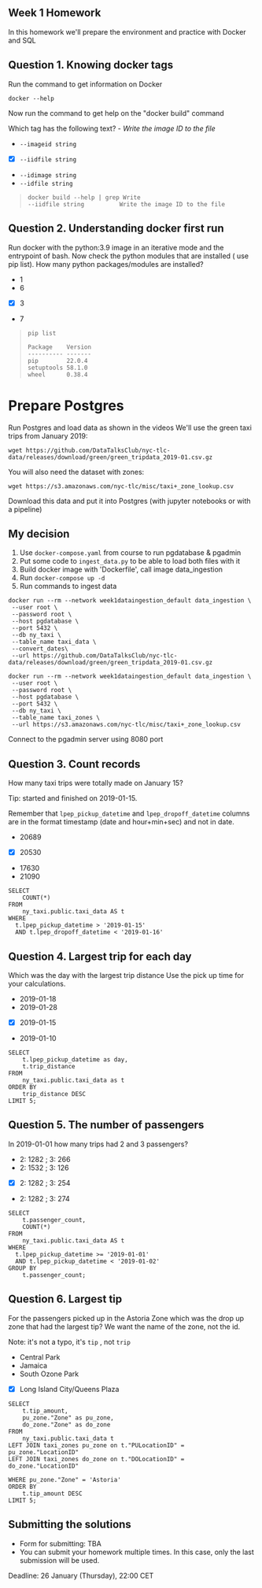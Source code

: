 ## Week 1 Homework

In this homework we'll prepare the environment 
and practice with Docker and SQL


## Question 1. Knowing docker tags

Run the command to get information on Docker 

```docker --help```

Now run the command to get help on the "docker build" command

Which tag has the following text? - *Write the image ID to the file* 

- `--imageid string`
- [x] `--iidfile string`
- `--idimage string`
- `--idfile string`

> `docker build --help | grep Write`  
> `--iidfile string          Write the image ID to the file`


## Question 2. Understanding docker first run 

Run docker with the python:3.9 image in an iterative mode and the entrypoint of bash.
Now check the python modules that are installed ( use pip list). 
How many python packages/modules are installed?

- 1
- 6
- [x] 3
- 7

> `pip list`
> ```
> Package    Version
> ---------- -------
> pip        22.0.4
> setuptools 58.1.0
> wheel      0.38.4
> ```

# Prepare Postgres

Run Postgres and load data as shown in the videos
We'll use the green taxi trips from January 2019:

```wget https://github.com/DataTalksClub/nyc-tlc-data/releases/download/green/green_tripdata_2019-01.csv.gz```

You will also need the dataset with zones:

```wget https://s3.amazonaws.com/nyc-tlc/misc/taxi+_zone_lookup.csv```

Download this data and put it into Postgres (with jupyter notebooks or with a pipeline)

## My decision
1. Use `docker-compose.yaml` from course to run pgdatabase & pgadmin
2. Put some code to `ingest_data.py` to be able to load both files with it
3. Build docker image with 'Dockerfile', call image data_ingestion
4. Run `docker-compose up -d`
5. Run commands to ingest data
```
docker run --rm --network week1dataingestion_default data_ingestion \
 --user root \
 --password root \
 --host pgdatabase \
 --port 5432 \
 --db ny_taxi \
 --table_name taxi_data \
 --convert_dates\
 --url https://github.com/DataTalksClub/nyc-tlc-data/releases/download/green/green_tripdata_2019-01.csv.gz
 
docker run --rm --network week1dataingestion_default data_ingestion \
 --user root \
 --password root \
 --host pgdatabase \
 --port 5432 \
 --db ny_taxi \
 --table_name taxi_zones \
 --url https://s3.amazonaws.com/nyc-tlc/misc/taxi+_zone_lookup.csv
```

Connect to the pgadmin server using 8080 port


## Question 3. Count records 

How many taxi trips were totally made on January 15?

Tip: started and finished on 2019-01-15. 

Remember that `lpep_pickup_datetime` and `lpep_dropoff_datetime` columns are in the format timestamp (date and hour+min+sec) and not in date.

- 20689
- [x] 20530
- 17630
- 21090

```postgresql
SELECT
    COUNT(*)
FROM
    ny_taxi.public.taxi_data AS t
WHERE
  t.lpep_pickup_datetime > '2019-01-15'
  AND t.lpep_dropoff_datetime < '2019-01-16'
```

## Question 4. Largest trip for each day

Which was the day with the largest trip distance
Use the pick up time for your calculations.

- 2019-01-18
- 2019-01-28
- [x] 2019-01-15
- 2019-01-10

```postgresql
SELECT
    t.lpep_pickup_datetime as day,
    t.trip_distance
FROM
    ny_taxi.public.taxi_data as t
ORDER BY
    trip_distance DESC
LIMIT 5;
```

## Question 5. The number of passengers

In 2019-01-01 how many trips had 2 and 3 passengers?
 
- 2: 1282 ; 3: 266
- 2: 1532 ; 3: 126
- [x] 2: 1282 ; 3: 254
- 2: 1282 ; 3: 274

```postgresql
SELECT
    t.passenger_count,
    COUNT(*)
FROM
    ny_taxi.public.taxi_data AS t
WHERE
  t.lpep_pickup_datetime >= '2019-01-01'
  AND t.lpep_pickup_datetime < '2019-01-02'
GROUP BY
    t.passenger_count;
```

## Question 6. Largest tip

For the passengers picked up in the Astoria Zone which was the drop up zone that had the largest tip?
We want the name of the zone, not the id.

Note: it's not a typo, it's `tip` , not `trip`

- Central Park
- Jamaica
- South Ozone Park
- [x] Long Island City/Queens Plaza


```postgresql
SELECT
    t.tip_amount,
    pu_zone."Zone" as pu_zone,
    do_zone."Zone" as do_zone
FROM
    ny_taxi.public.taxi_data t
LEFT JOIN taxi_zones pu_zone on t."PULocationID" = pu_zone."LocationID"
LEFT JOIN taxi_zones do_zone on t."DOLocationID" = do_zone."LocationID"

WHERE pu_zone."Zone" = 'Astoria'
ORDER BY
    t.tip_amount DESC
LIMIT 5;
```

## Submitting the solutions

* Form for submitting: TBA
* You can submit your homework multiple times. In this case, only the last submission will be used. 

Deadline: 26 January (Thursday), 22:00 CET
